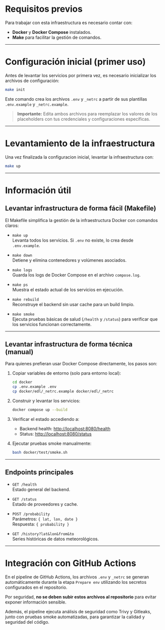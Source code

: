 # Requisitos previos

Para trabajar con esta infraestructura es necesario contar con:

- **Docker** y **Docker Compose** instalados.
- **Make** para facilitar la gestión de comandos.

---

# Configuración inicial (primer uso)

Antes de levantar los servicios por primera vez, es necesario inicializar los archivos de configuración:

```bash
make init
```

Este comando crea los archivos `.env` y `_netrc` a partir de sus plantillas `.env.example` y `_netrc.example`. 

> **Importante:** Edita ambos archivos para reemplazar los valores de los placeholders con tus credenciales y configuraciones específicas.

---

# Levantamiento de la infraestructura

Una vez finalizada la configuracion inicial, levantar la infraestructura con:

```bash
make up
```

---

# Información útil

## Levantar infrastructura de forma fácil (Makefile)

El Makefile simplifica la gestión de la infraestructura Docker con comandos claros:

- `make up`  
  Levanta todos los servicios. Si `.env` no existe, lo crea desde `.env.example`.

- `make down`  
  Detiene y elimina contenedores y volúmenes asociados.

- `make logs`  
  Guarda los logs de Docker Compose en el archivo `compose.log`.

- `make ps`  
  Muestra el estado actual de los servicios en ejecución.

- `make rebuild`  
  Reconstruye el backend sin usar cache para un build limpio.

- `make smoke`  
  Ejecuta pruebas básicas de salud (`/health` y `/status`) para verificar que los servicios funcionan correctamente.

---

## Levantar infrastructura de forma técnica (manual)

Para quienes prefieran usar Docker Compose directamente, los pasos son:

1. Copiar variables de entorno (solo para entorno local):

   ```bash
   cd docker
   cp .env.example .env
   cp docker/edl/_netrc.example docker/edl/_netrc
   ```

2. Construir y levantar los servicios:

   ```bash
   docker compose up --build
   ```

3. Verificar el estado accediendo a:

   - Backend health: [http://localhost:8080/health](http://localhost:8080/health)  
   - Status: [http://localhost:8080/status](http://localhost:8080/status)

4. Ejecutar pruebas smoke manualmente:

   ```bash
   bash docker/test/smoke.sh
   ```

---

## Endpoints principales

- `GET /health`  
  Estado general del backend.

- `GET /status`  
  Estado de proveedores y cache.

- `POST /probability`  
  Parámetros: `{ lat, lon, date }`  
  Respuesta: `{ probability }`

- `GET /history?lat&lon&from&to`  
  Series históricas de datos meteorológicos.

---

# Integración con GitHub Actions

En el pipeline de GitHub Actions, los archivos `.env` y `_netrc` se generan automáticamente durante la etapa `Prepare env` utilizando los secretos configurados en el repositorio.

Por seguridad, **no se deben subir estos archivos al repositorio** para evitar exponer información sensible.

Además, el pipeline ejecuta análisis de seguridad como Trivy y Gitleaks, junto con pruebas smoke automatizadas, para garantizar la calidad y seguridad del código.
